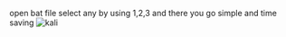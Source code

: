 open bat file select any by using 1,2,3 and there you go simple and time saving
![kali](https://github.com/user-attachments/assets/1a1e818a-bc3d-419b-8bae-139d9680cd32)
